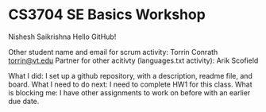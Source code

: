 # CS3704 SE Basics Workshop
Nishesh Saikrishna
Hello GitHub!

Other student name and email for scrum activity: Torrin Conrath torrin@vt.edu
Partner for other acitivty (languages.txt activity): Arik Scofield 

What I did: I set up a github repository, with a description, readme file, and board.
What I need to do next: I need to complete HW1 for this class.
What is blocking me: I have other assignments to work on before with an earlier due date.
